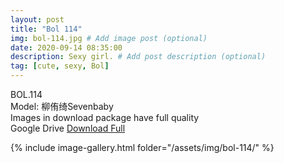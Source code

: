 ```yaml
---
layout: post
title: "Bol 114"
img: bol-114.jpg # Add image post (optional)
date: 2020-09-14 08:35:00
description: Sexy girl. # Add post description (optional)
tag: [cute, sexy, Bol]
---
```

BOL.114  
Model: 柳侑绮Sevenbaby                                                    
Images in download package have full quality                    
Google Drive [Download Full](http://gestyy.com/eemT3R)

{% include image-gallery.html folder="/assets/img/bol-114/" %}
